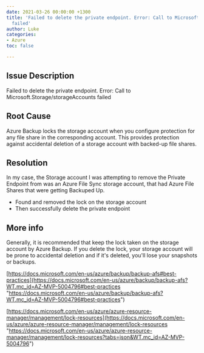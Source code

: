 ```yaml
---
date: 2021-03-26 00:00:00 +1300
title: 'Failed to delete the private endpoint. Error: Call to Microsoft.Storage/storageAccounts
  failed'
author: Luke
categories:
- Azure
toc: false

---
```

## Issue Description

Failed to delete the private endpoint. Error: Call to Microsoft.Storage/storageAccounts failed

## Root Cause

Azure Backup locks the storage account when you configure protection for any file share in the corresponding account. This provides protection against accidental deletion of a storage account with backed-up file shares.

## Resolution

In my case, the Storage account I was attempting to remove the Private Endpoint from was an Azure File Sync storage account, that had Azure File Shares that were getting Backuped Up.

* Found and removed the lock on the storage account
* Then successfully delete the private endpoint

## More info

Generally, it is recommended that keep the lock taken on the storage account by Azure Backup. If you delete the lock, your storage account will be prone to accidental deletion and if it's deleted, you'll lose your snapshots or backups.

[https://docs.microsoft.com/en-us/azure/backup/backup-afs#best-practices](https://docs.microsoft.com/en-us/azure/backup/backup-afs?WT.mc_id=AZ-MVP-5004796#best-practices "https://docs.microsoft.com/en-us/azure/backup/backup-afs?WT.mc_id=AZ-MVP-5004796#best-practices")

[https://docs.microsoft.com/en-us/azure/azure-resource-manager/management/lock-resources](https://docs.microsoft.com/en-us/azure/azure-resource-manager/management/lock-resources "https://docs.microsoft.com/en-us/azure/azure-resource-manager/management/lock-resources?tabs=json&WT.mc_id=AZ-MVP-5004796")